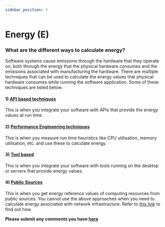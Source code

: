 ```yaml
---
sidebar_position: 3
---
```


# Energy (E)

### What are the different ways to  calculate energy?​

Software systems cause emissions through the hardware that they operate on, both through the energy that the physical hardware consumes and the emissions associated with manufacturing the hardware. There are multiple techniques that can be used to calculate the energy values that physical hardware consumes while running the software application. Some of these techniques are listed below:


#### 1) [ API based techniques ](APIBased.md)
 This is when you integrate your software with APIs that provide the energy values at run time.
#### 2) [ Performance Engineering techniques ](PerformanceEngineeringBased.md) 
 This is when you measure run time heuristics like CPU utilisation, memory utilisation, etc. and use these to calculate energy.
#### 3) [ Tool based  ](Toolbased.md)
 This is when you integrate your software with tools running on the desktop or servers that provide energy values.
#### 4) [ Public Sources  ](Datasets.md)
 This is when you get energy reference values of computing resources from public sources.
You cannot use the above approaches when you need to calculate energy associated with network infrastructure. Refer to [this link](https://sci-guide.greensoftware.foundation/E/NetworkEnergy) to find out how.

**Please submit any comments you have [here](https://github.com/Green-Software-Foundation/sci-data/issues/new?assignees=atg-abhishek%2C+srini1978%2C+Henry-WattTime%2C+navveenb&labels=Guidelines+Feedback&template=guidelines-feedback.md&title=Guidelines+Feedback)**
